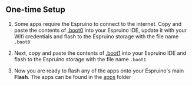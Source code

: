 ## One-time Setup

 1. Some apps require the Espruino to connect to the internet. Copy and paste the contents of [.boot0](./.boot0) into your Espruino IDE, update it with your Wifi credentials and flash to the Espruino storage with the file name ``.boot0``

 2. Next, copy and paste the contents of [.boot1](./.boot1) into your Espruino IDE and flash to the Espruino storage with the file name ``.boot1``

 3. Now you are ready to flash any of the apps onto your Espruino's main **Flash**.  The apps can be found in the [apps](../apps) folder